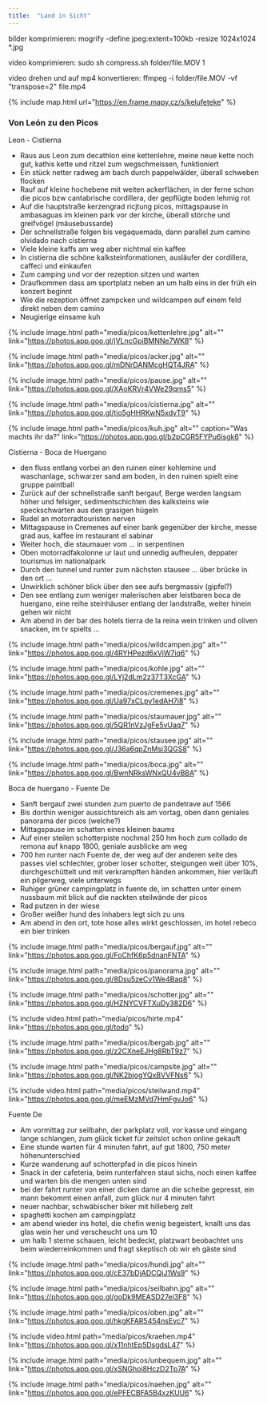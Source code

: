 ```yaml
---
title:  "Land in Sicht"
---
```


bilder komprimieren:
mogrify -define jpeg:extent=100kb -resize 1024x1024 *.jpg

video komprimieren:
sudo sh compress.sh folder/file.MOV 1

video drehen und auf mp4 konvertieren:
ffmpeg -i folder/file.MOV  -vf "transpose=2" file.mp4

{% include map.html url="https://en.frame.mapy.cz/s/kelufeteke" %}

### Von León zu den Picos ###

Leon - Cistierna
* Raus aus Leon zum decathlon eine kettenlehre, meine neue kette noch gut, kathis kette und ritzel zum wegschmeissen, funktioniert
* Ein stück netter radweg am bach durch pappelwälder, überall schweben flocken
* Rauf auf kleine hochebene mit weiten ackerflächen, in der ferne schon die picos bzw cantabrische cordillera, der gepflügte boden lehmig rot
* Auf die hauptstraße kerzengrad ricjtung picos, mittagspause in ambasaguas im kleinen park vor der kirche, überall störche und greifvögel (mäusebussarde)
* Der schnellstraße folgen bis vegaquemada, dann parallel zum camino olvidado nach cistierna
* Viele kleine kaffs am weg aber nichtmal ein kaffee
* In cistierna die schöne kalksteinformationen, ausläufer der cordillera, caffeci und einkaufen
* Zum camping und vor der rezeption sitzen und warten
* Draufkommen dass am sportplatz neben an um halb eins in der früh ein konzert beginnt
* Wie die rezeption öffnet zampcken und wildcampen auf einem feld direkt neben dem camino
* Neugierige einsame kuh

{% include image.html path="media/picos/kettenlehre.jpg" alt="" link="https://photos.app.goo.gl/jVLncGpiBMNNe7WK8" %}

{% include image.html path="media/picos/acker.jpg" alt="" link="https://photos.app.goo.gl/mDNrDANMcgHQT4JRA" %}

{% include image.html path="media/picos/pause.jpg" alt="" link="https://photos.app.goo.gl/XAoKRVr4VWe29qms5" %}

{% include image.html path="media/picos/cistierna.jpg" alt="" link="https://photos.app.goo.gl/tjo5gHHRKwN5xdyT9" %}

{% include image.html path="media/picos/kuh.jpg" alt="" caption="Was machts ihr da?" link="https://photos.app.goo.gl/b2pCGR5FYPu6isgk6" %}


Cistierna - Boca de Huergano
* den fluss entlang vorbei an den ruinen einer kohlemine und waschanlage, schwarzer sand am boden, in den ruinen spielt eine gruppe paintball
* Zurück auf der schnellstraße sanft bergauf, Berge werden langsam höher und felsiger, sedimentschichten des kalksteins wie speckschwarten aus den grasigen hügeln
* Rudel an motorradtouristen nerven
* Mittagspause in Cremenes auf einer bank gegenüber der kirche, messe grad aus, kaffee im restaurant el sabinar
* Weiter hoch, die staumauer vom … in serpentinen
* Oben motorradfakolonne ur laut und unnedig aufheulen, deppater tourismus im nationalpark
* Durch den tunnel und runter zum nächsten stausee … über brücke in den ort …
* Unwirklich schöner blick über den see aufs bergmassiv (gipfel?)
* Den see entlang zum weniger malerischen aber leistbaren boca de huergano, eine reihe steinhäuser entlang der landstraße, weiter hinein gehen wir nicht
* Am abend in der bar des hotels tierra de la reina wein trinken und oliven snacken, im tv spielts …

{% include image.html path="media/picos/wildcampen.jpg" alt="" link="https://photos.app.goo.gl/4RYHPezd6xVjW7iq6" %}

{% include image.html path="media/picos/kohle.jpg" alt="" link="https://photos.app.goo.gl/LYj2dLm2z37T3XcGA" %}

{% include image.html path="media/picos/cremenes.jpg" alt="" link="https://photos.app.goo.gl/Ua97xCLpy1edAH7i8" %}

{% include image.html path="media/picos/staumauer.jpg" alt="" link="https://photos.app.goo.gl/5QR1nVzJgFe5vUaq7" %}

{% include image.html path="media/picos/stausee.jpg" alt="" link="https://photos.app.goo.gl/J36a6qpZnMsi3QGS8" %}

{% include image.html path="media/picos/boca.jpg" alt="" link="https://photos.app.goo.gl/BwnNRksWNxQU4vBBA" %}


Boca de huergano - Fuente De
* Sanft bergauf zwei stunden zum puerto de pandetrave auf 1566
* Bis dorthin weniger aussichtsreich als am vortag, oben dann geniales panorama der picos (welche?)
* Mittagspause im schatten eines kleinen baums
* Auf einer steilen schotterpiste nochmal 250 hm hoch zum collado de remona auf knapp 1800, geniale ausblicke am weg
* 700 hm runter nach Fuente de, der weg auf der anderen seite des passes viel schlechter, grober loser schotter, steigungen weit über 10%, durchgeschüttelt und mit verkrampften händen ankommen, hier verläuft ein pilgerweg, viele unterwegs
* Ruhiger grüner campingplatz in fuente de, im schatten unter einem nussbaum mit blick auf die nackten steilwände der picos
* Rad putzen in der wiese
* Großer weißer hund des inhabers legt sich zu uns
* Am abend in den ort, tote hose alles wirkt geschlossen, im hotel rebeco ein bier trinken

{% include image.html path="media/picos/bergauf.jpg" alt="" link="https://photos.app.goo.gl/FoChfK6p5dnanFNTA" %}

{% include image.html path="media/picos/panorama.jpg" alt="" link="https://photos.app.goo.gl/8Dsu5zeCv1We4Baq8" %}

{% include image.html path="media/picos/schotter.jpg" alt="" link="https://photos.app.goo.gl/HZNYCVFTXuDy382D6" %}

{% include video.html path="media/picos/hirte.mp4" link="https://photos.app.goo.gl/todo" %}

{% include image.html path="media/picos/bergab.jpg" alt="" link="https://photos.app.goo.gl/z2CXneEJHg8RbT9z7" %}

{% include image.html path="media/picos/campsite.jpg" alt="" link="https://photos.app.goo.gl/NK2bjogYQxBVVFNs6" %}

{% include video.html path="media/picos/steilwand.mp4" link="https://photos.app.goo.gl/meEMzMVd7HmFgvJo6" %}



Fuente De 
* Am vormittag zur seilbahn, der parkplatz voll, vor kasse und eingang lange schlangen, zum glück ticket für zeitslot schon online gekauft
* Eine stunde warten für 4 minuten fahrt, auf gut 1800, 750 meter höhenunterschied
* Kurze wanderung auf schotterpfad in die picos hinein
* Snack in der cafeteria, beim runterfahren staut sichs, noch einen kaffee und warten bis die mengen unten sind
* bei der fahrt runter von einer dicken dame an die scheibe gepresst, ein mann bekommt einen anfall, zum glück nur 4 minuten fahrt
* neuer nachbar, schwäbischer biker mit hilleberg zelt
* spaghetti kochen am campingplatz
* am abend wieder ins hotel, die chefin wenig begeistert, knallt uns das glas wein her und verscheucht uns um 10
* um halb 1 sterne schauen, leicht bedeckt, platzwart beobachtet uns beim wiederreinkommen und fragt skeptisch ob wir eh gäste sind

{% include image.html path="media/picos/hundi.jpg" alt="" link="https://photos.app.goo.gl/cE37bDjADCQjJ1Ws9" %}

{% include image.html path="media/picos/seilbahn.jpg" alt="" link="https://photos.app.goo.gl/goDk9MEASD27ej3F8" %}

{% include image.html path="media/picos/oben.jpg" alt="" link="https://photos.app.goo.gl/hkgKFAR5454nsEvc7" %}

{% include video.html path="media/picos/kraehen.mp4" link="https://photos.app.goo.gl/x11nhtEp5DsgdsL47" %}

{% include image.html path="media/picos/unbequem.jpg" alt="" link="https://photos.app.goo.gl/xSNGhoi8HczD2Tp7A" %}

{% include image.html path="media/picos/naehen.jpg" alt="" link="https://photos.app.goo.gl/ePFECBFA5B4xzKUU6" %}
